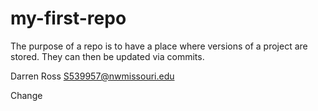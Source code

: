 # my-first-repo
The purpose of a repo is to have a place where versions of a project are stored. They can then be updated via commits.

Darren Ross S539957@nwmissouri.edu

Change